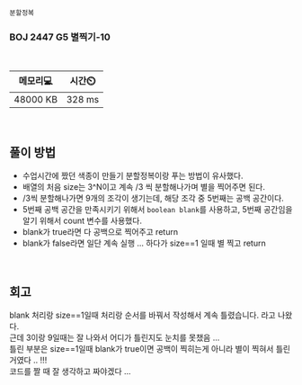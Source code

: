 `분할정복`

<h3> BOJ 2447 G5 별찍기-10 </h3>

<br>


|메모리💻|시간⏲️| 
|------|---| 
|48000 KB|328 ms| 

<br>

 <h2> 풀이 방법 </h2>

- 수업시간에 짰던 색종이 만들기 분할정복이랑 푸는 방법이 유사했다.
- 배열의 처음 size는 3^N이고 계속 /3 씩 분할해나가며 별을 찍어주면 된다.
- /3씩 분할해나가면 9개의 조각이 생기는데, 해당 조각 중 5번째는 공백 공간이다.
- 5번째 공백 공간을 만족시키기 위해서 `boolean blank`를 사용하고, 5번째 공간임을 알기 위해서 count 변수를 사용했다.
- blank가 true라면 다 공백으로 찍어주고 return
- blank가 false라면 일단 계속 실행 ... 하다가 size==1 일때 별 찍고 return


<br>

 <h2> 회고 </h2>
 
 blank 처리랑 size==1일때 처리랑 순서를 바꿔서 작성해서 계속 틀렸습니다. 라고 나왔다.  
 근데 3이랑 9일때는 잘 나와서 어디가 틀린지도 눈치를 못챘음 ...  
 틀린 부분은 size==1일때 blank가 true이면 공백이 찍히는게 아니라 별이 찍혀서 틀린거였다 .. !!!  
 코드를 짤 때 잘 생각하고 짜야겠다 ...  

 <br>

 <br>
